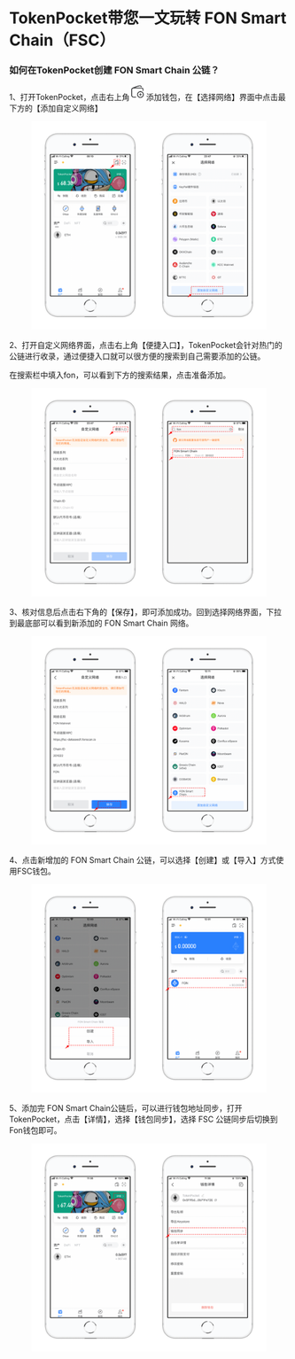 # TokenPocket带您一文玩转 FON Smart Chain（FSC）

### 如何在TokenPocket创建 FON Smart Chain 公链？

1、打开TokenPocket，点击右上角![](<../../.gitbook/assets/image (22).png>)添加钱包，在【选择网络】界面中点击最下方的【添加自定义网络】

<figure><img src="../../.gitbook/assets/1 (6).png" alt=""><figcaption></figcaption></figure>

2、打开自定义网络界面，点击右上角【便捷入口】，TokenPocket会针对热门的公链进行收录，通过便捷入口就可以很方便的搜索到自己需要添加的公链。

在搜索栏中填入fon，可以看到下方的搜索结果，点击准备添加。

<figure><img src="../../.gitbook/assets/2.png" alt=""><figcaption></figcaption></figure>

3、核对信息后点击右下角的【保存】，即可添加成功。回到选择网络界面，下拉到最底部可以看到新添加的 FON Smart Chain 网络。

<figure><img src="../../.gitbook/assets/3 (1) (1).png" alt=""><figcaption></figcaption></figure>

4、点击新增加的 FON Smart Chain 公链，可以选择【创建】或【导入】方式使用FSC钱包。

<figure><img src="../../.gitbook/assets/4 (2).png" alt=""><figcaption></figcaption></figure>

5、添加完 FON Smart Chain公链后，可以进行钱包地址同步，打开TokenPocket，点击【详情】，选择【钱包同步】，选择 FSC 公链同步后切换到Fon钱包即可。

<figure><img src="../../.gitbook/assets/1e97f355db839fa9939135b57f7a4a1.png" alt=""><figcaption></figcaption></figure>
